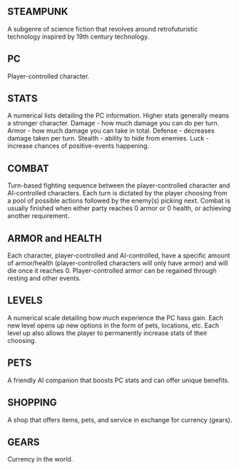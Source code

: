 ## STEAMPUNK
A subgenre of science fiction that revolves around retrofuturistic technology inspired by 19th century technology. 

## PC
Player-controlled character.

## STATS
A numerical lists detailing the PC information. Higher stats generally means a stronger character. 
Damage - how much damage you can do per turn. 
Armor - how much damage you can take in total.
Defense - decreases damage taken per turn.
Stealth - ability to hide from enemies.
Luck - increase chances of positive-events happening.

## COMBAT
Turn-based fighting sequence between the player-controlled character and AI-controlled characters. Each turn is dictated by the player choosing from a pool of possible actions followed by the enemy(s) picking next. Combat is usually finished when either party reaches 0 armor or 0 health, or achieving another requirement.

## ARMOR and HEALTH
Each character, player-controlled and AI-controlled, have a specific amount of armor/health (player-controlled characters will only have armor) and will die once it reaches 0. Player-controlled armor can be regained through resting and other events.

## LEVELS
A numerical scale detailing how much experience the PC hass gain. Each new level opens up new options in the form of pets, locations, etc. Each level up also allows the player to permanently increase stats of their choosing.

## PETS
A friendly AI companion that boosts PC stats and can offer unique benefits.

## SHOPPING
A shop that offers items, pets, and service in exchange for currency (gears).

## GEARS
Currency in the world.
